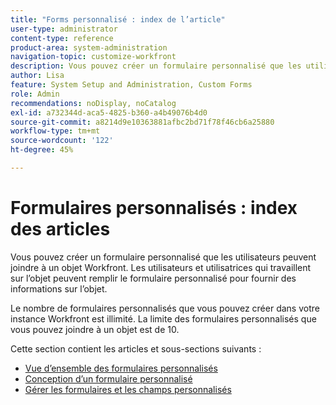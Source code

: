 ```yaml
---
title: "Forms personnalisé : index de l’article"
user-type: administrator
content-type: reference
product-area: system-administration
navigation-topic: customize-workfront
description: Vous pouvez créer un formulaire personnalisé que les utilisateurs peuvent joindre à un objet Workfront. Les utilisateurs et utilisatrices qui travaillent sur l’objet peuvent remplir le formulaire personnalisé pour fournir des informations sur l’objet.
author: Lisa
feature: System Setup and Administration, Custom Forms
role: Admin
recommendations: noDisplay, noCatalog
exl-id: a732344d-aca5-4825-b360-a4b49076b4d0
source-git-commit: a8214d9e10363881afbc2bd71f78f46cb6a25880
workflow-type: tm+mt
source-wordcount: '122'
ht-degree: 45%

---
```


# Formulaires personnalisés : index des articles

<!-- Audited: 1/2024 -->

Vous pouvez créer un formulaire personnalisé que les utilisateurs peuvent joindre à un objet Workfront. Les utilisateurs et utilisatrices qui travaillent sur l’objet peuvent remplir le formulaire personnalisé pour fournir des informations sur l’objet.

Le nombre de formulaires personnalisés que vous pouvez créer dans votre instance Workfront est illimité. La limite des formulaires personnalisés que vous pouvez joindre à un objet est de 10.

Cette section contient les articles et sous-sections suivants :

* [Vue d’ensemble des formulaires personnalisés](../../../administration-and-setup/customize-workfront/create-manage-custom-forms/custom-forms-overview.md)
* [Conception d’un formulaire personnalisé](/help/quicksilver/administration-and-setup/customize-workfront/create-manage-custom-forms/form-designer/design-a-form/design-a-form-toc.md)
* [Gérer les formulaires et les champs personnalisés](/help/quicksilver/administration-and-setup/customize-workfront/create-manage-custom-forms/manage-custom-forms-toc.md)
